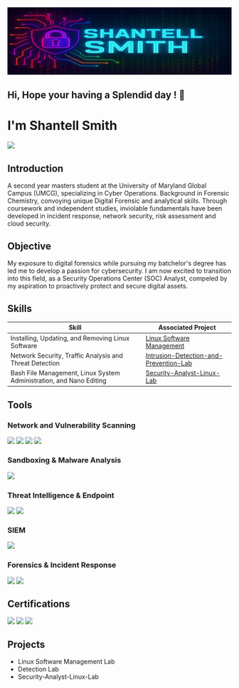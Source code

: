 <div>
<img src="https://github.com/Shan-light/Shan-light/blob/747cb5773603cab007627b15fc9ae962d9e239e7/image/shantell_smith_banner_1000x300.jpg" />
</div>

## Hi, Hope your having a Splendid day ! 👋
# I'm Shantell Smith
<a href="www.linkedin.com/in/shantell-sas-smith-233b6877"><img src="https://img.shields.io/badge/-LinkedIn-0072b1?&style=for-the-badge&logo=linkedin&logoColor=white&logoColor=fff" /></a>

## Introduction

A second year masters student at the University of Maryland Global Campus (UMCG), specializing in Cyber Operations. Background in Forensic Chemistry, convoying unique Digital Forensic and analytical skills. Through coursework and independent studies, inviolable fundamentals have been developed in incident response, network security, risk assessment and cloud security. 

## Objective

My exposure to digital forensics while pursuing my batchelor's degree has led me to develop a passion for cybersecurity. I am now excited to transition into this field, as a Security Operations Center (SOC) Analyst, compeled by my aspiration to proactively protect and secure digital assets.

## Skills

| Skill                                         | Associated Project         |
|-----------------------------------------------|----------------------------|
|Installing, Updating, and Removing Linux Software| <a href="https://github.com/Shan-light/Linux-Software-Management-Lab">Linux Software Management</a>|
|Network Security, Traffic Analysis and Threat Detection  | <a href="https://github.com/Shan-light/Intrusion-Detection-and-Prevention-Lab">Intrusion-Detection-and-Prevention-Lab</a>|
|Bash File Management, Linux System Administration, and Nano Editing |<a href="https://github.com/Shan-light/Security-Analyst-Linux-Lab"> Security-Analyst-Linux-Lab </a>|

## Tools

### Network and Vulnerability Scanning
<div>
    <img src="https://img.shields.io/badge/-Wireshark-1679A7?&style=for-the-badge&logo=Wireshark&logoColor=white" />
    <img src="https://img.shields.io/badge/-Suricata-EF3B2D?&style=for-the-badge&logo=Suricata&logoColor=white" />
    <img src="https://img.shields.io/badge/-tcpdump-777BB4?&style=for-the-badge&logo=gnu&logoColor=white" />
    <img src="https://img.shields.io/badge/-Nmap-777BB4?&style=for-the-badge&logo=nmap&logoColor=white" />
</div>

### Sandboxing & Malware Analysis
<div>
   <a href="https://www.virustotal.com/" target="_blank">
  <img src="https://img.shields.io/badge/-VirusTotal-777BB4?&style=for-the-badge&logo=virustotal&logoColor=white" />
</a>

</div>

### Threat Intelligence & Endpoint
<div>
 <img src="https://img.shields.io/badge/-Shodan-1679A7?&style=for-the-badge&logo=shodan&logoColor=white" />
<img src="https://img.shields.io/badge/-Censys-1679A7?&style=for-the-badge&logo=search&logoColor=white" />

</div>

### SIEM
<div>
   <a href="https://letsdefend.io/" target="_blank">
  <img src="https://img.shields.io/badge/-LetsDefend_Monitoring-777BB4?&style=for-the-badge&logo=security&logoColor=white" />
</a>
</div>

### Forensics & Incident Response
<div>
  <img src="https://img.shields.io/badge/-Autopsy_SleuthKit-1679A7?&style=for-the-badge&logo=search&logoColor=white" />
  <img src="https://img.shields.io/badge/-FTK_Imager-1679A7?&style=for-the-badge&logo=search&logoColor=white" />
</div>

## Certifications
<div>
  <img src="https://img.shields.io/badge/-Google_Cybersecurity-4285F4?&style=for-the-badge&logo=google&logoColor=white" />
  <img src="https://img.shields.io/badge/-Duke_Software_Engineering-07294D?&style=for-the-badge&logo=Coursera&logoColor=white" />
  <img src="https://img.shields.io/badge/-TryHackMe_Badges-212C42?style=for-the-badge&logo=tryhackme&logoColor=white" />
</div>

## Projects
- Linux Software Management Lab
- Detection Lab
- Security-Analyst-Linux-Lab
